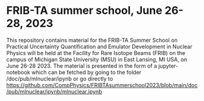 # FRIB-TA summer school, June 26-28, 2023
This repository contains material for the  FRIB-TA Summer School on Practical Uncertainty Quantification and Emulator Development in Nuclear Physics will be held at the Facility for Rare Isotope Beams (FRIB) on the campus of Michigan State University (MSU) in East Lansing, MI USA, on June 26-28 2023.
The material is presented in the form of a jupyter-notebook which can be fetched by going to the folder /doc/pub/mlnuclear/ipynb or go directly to https://github.com/CompPhysics/FRIBTAsummerschool2023/blob/main/doc/pub/mlnuclear/ipynb/mlnuclear.ipynb
